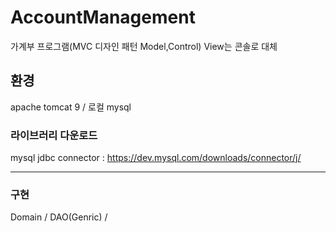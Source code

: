 # AccountManagement
가계부 프로그램(MVC 디자인 패턴 Model,Control) View는 콘솔로 대체

환경
-------------
apache tomcat 9 / 로컬 mysql

### 라이브러리 다운로드
mysql jdbc connector : https://dev.mysql.com/downloads/connector/j/

-------------

### 구현
Domain / DAO(Genric) / 

